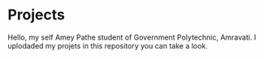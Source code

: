 # Projects
Hello, my self Amey Pathe student of Government Polytechnic, Amravati.
I uplodaded my projets in this repository you can take a look.
